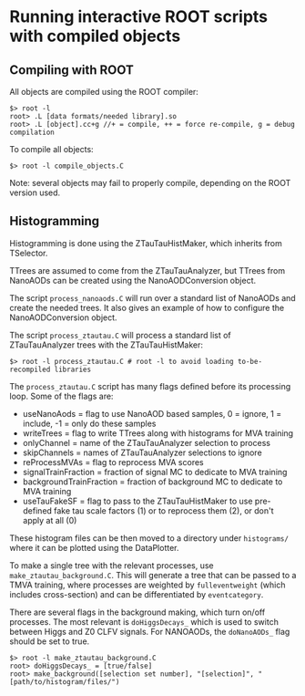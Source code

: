 # Running interactive ROOT scripts with compiled objects

## Compiling with ROOT
All objects are compiled using the ROOT compiler:
```
$> root -l
root> .L [data formats/needed library].so
root> .L [object].cc+g //+ = compile, ++ = force re-compile, g = debug compilation
```
To compile all objects:
```
$> root -l compile_objects.C
```
Note: several objects may fail to properly compile, depending on the ROOT version used.

## Histogramming

Histogramming is done using the ZTauTauHistMaker, which inherits from TSelector. 

TTrees are assumed to come from the ZTauTauAnalyzer, but TTrees from NanoAODs can be created using the NanoAODConversion
object.

The script `process_nanoaods.C` will run over a standard list of NanoAODs and create the needed trees. It also gives an
example of how to configure the NanoAODConversion object.

The script `process_ztautau.C` will process a standard list of ZTauTauAnalyzer trees with the ZTauTauHistMaker:
```
$> root -l process_ztautau.C # root -l to avoid loading to-be-recompiled libraries
```

The `process_ztautau.C` script has many flags defined before its processing loop.
Some of the flags are:
 - useNanoAods = flag to use NanoAOD based samples, 0 = ignore, 1 = include, -1 = only do these samples
 - writeTrees = flag to write TTrees along with histograms for MVA training
 - onlyChannel = name of the ZTauTauAnalyzer selection to process
 - skipChannels = names of ZTauTauAnalyzer selections to ignore
 - reProcessMVAs = flag to reprocess MVA scores
 - signalTrainFraction = fraction of signal MC to dedicate to MVA training
 - backgroundTrainFraction = fraction of background MC to dedicate to MVA training
 - useTauFakeSF = flag to pass to the ZTauTauHistMaker to use pre-defined fake tau scale factors (1) 
 or to reprocess them (2), or don't apply at all (0)
 
 These histogram files can be then moved to a directory under `histograms/` where it can be plotted using the DataPlotter.
 
 To make a single tree with the relevant processes, use `make_ztautau_background.C`. This will generate a tree that
 can be passed to a TMVA training, where processes are weighted by `fulleventweight` (which includes cross-section)
 and can be differentiated by `eventcategory`.
 
 There are several flags in the background making, which turn on/off processes. The most relevant is `doHiggsDecays_` which is used to 
 switch between Higgs and Z0 CLFV signals. For NANOAODs, the `doNanoAODs_` flag should be set to true.
 
```
$> root -l make_ztautau_background.C
root> doHiggsDecays_ = [true/false]
root> make_background([selection set number], "[selection]", "[path/to/histogram/files/")
```
